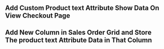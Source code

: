 ## Add Custom Product text Attribute Show Data On View Checkout Page ##
## Add New Column in Sales Order Grid and Store The product text Attribute Data in That Column ##